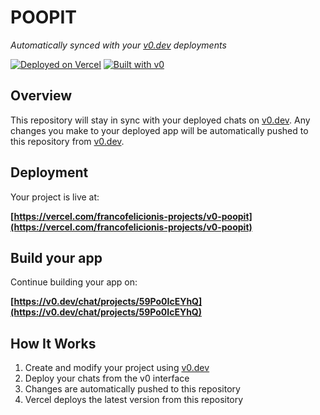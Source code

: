 # POOPIT

*Automatically synced with your [v0.dev](https://v0.dev) deployments*

[![Deployed on Vercel](https://img.shields.io/badge/Deployed%20on-Vercel-black?style=for-the-badge&logo=vercel)](https://vercel.com/francofelicionis-projects/v0-poopit)
[![Built with v0](https://img.shields.io/badge/Built%20with-v0.dev-black?style=for-the-badge)](https://v0.dev/chat/projects/59Po0IcEYhQ)

## Overview

This repository will stay in sync with your deployed chats on [v0.dev](https://v0.dev).
Any changes you make to your deployed app will be automatically pushed to this repository from [v0.dev](https://v0.dev).

## Deployment

Your project is live at:

**[https://vercel.com/francofelicionis-projects/v0-poopit](https://vercel.com/francofelicionis-projects/v0-poopit)**

## Build your app

Continue building your app on:

**[https://v0.dev/chat/projects/59Po0IcEYhQ](https://v0.dev/chat/projects/59Po0IcEYhQ)**

## How It Works

1. Create and modify your project using [v0.dev](https://v0.dev)
2. Deploy your chats from the v0 interface
3. Changes are automatically pushed to this repository
4. Vercel deploys the latest version from this repository